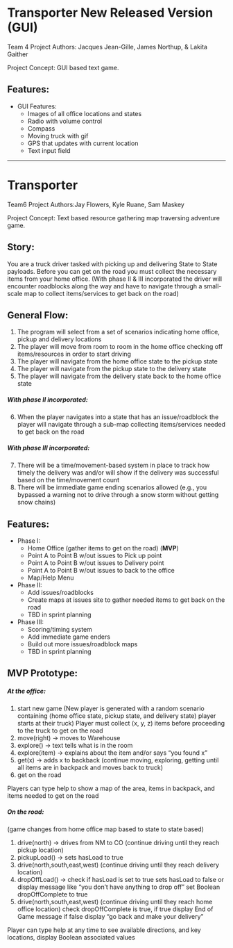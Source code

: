 # Transporter New Released Version (GUI)
Team 4 Project Authors: Jacques Jean-Gille, James Northup, & Lakita Gaither

Project Concept: GUI based text game. 

## Features:
* GUI Features:
    * Images of all office locations and states
    *	Radio with volume control
    *	Compass
    *	Moving truck with gif
    *	GPS that updates with current location
    *   Text input field
    
    

------------------------------------------------------------------------------------------
# Transporter
Team6 Project Authors:Jay Flowers, Kyle Ruane, Sam Maskey

Project Concept:  Text based resource gathering map traversing adventure game.

## Story: 
You are a truck driver tasked with picking up and delivering State to State payloads. Before you can get on the road you must collect the necessary items from your home office.   (With phase II & III incorporated the driver will encounter roadblocks along the way and have to navigate through a small-scale map to collect items/services to get back on the road)
	
## General Flow:  
1.	The program will select from a set of scenarios indicating home office, pickup and delivery locations
2.	The player will move from room to room in the home office checking off items/resources in order to start driving
3.	The player will navigate from the home office state to the pickup state
4.	The player will navigate from the pickup state to the delivery state
5.	The player will navigate from the delivery state back to the home office state

##### With phase II incorporated:
6.	When the player navigates into a state that has an issue/roadblock the player will navigate through a sub-map collecting items/services needed to get back on the road

##### With phase III incorporated:
7.	There will be a time/movement-based system in place to track how timely the delivery was and/or will show if the delivery was successful based on the time/movement count
8.	There will be immediate game ending scenarios allowed (e.g., you bypassed a warning not to drive through a snow storm without getting snow chains)


## Features:
* Phase I:
    * Home Office (gather items to get on the road) (**MVP**)
    *	Point A to Point B w/out issues to Pick up point
    *	Point A to Point B w/out issues to Delivery point
    *	Point A to Point B w/out issues to back to the office 
    *	Map/Help Menu
*	Phase II:
    *	Add issues/roadblocks
    *	Create maps at issues site to gather needed items to get back on the road 
    *	TBD in sprint planning
*	Phase III:
    *	Scoring/timing system
    *	Add immediate game enders 
    *	Build out more issues/roadblock maps
    *	TBD in sprint planning


## MVP Prototype:

##### At the office:
1. start new game (New player is generated with a random scenario containing (home office state, pickup state, and delivery state) player starts at their truck) Player must collect (x, y, z) items before proceeding to the truck to get on the road
2. move(right) -> moves to Warehouse
3. explore() -> text tells what is in the room 
4. explore(item) -> explains about the item and/or says “you found x”
5. get(x) -> adds x to backback (continue moving, exploring, getting until all items are in backpack and moves back to truck)
6. get on the road

Players can type help to show a map of the area, items in backpack, and items needed to get on the road

##### On the road:
(game changes from home office map based to state to state based)
1. drive(north) -> drives from NM to CO
(continue driving until they reach pickup location)
2. pickupLoad() -> sets hasLoad to true
3. drive(north,south,east,west) 
(continue driving until they reach delivery location)
4. dropOffLoad() -> check if hasLoad is set to true sets hasLoad to false or display message like “you don’t have anything to drop off” set Boolean dropOffComplete to true
5. drive(north,south,east,west) 
(continue driving until they reach home office location) check dropOffComplete is true, if true display End of Game message if false display “go back and make your delivery”

Player can type help at any time to see available directions, and key locations, display Boolean associated values 



